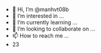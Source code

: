 - 👋 Hi, I’m @manhvt08b
- 👀 I’m interested in ...
- 🌱 I’m currently learning ...
- 💞️ I’m looking to collaborate on ...
- 📫 How to reach me ...
- 23
<!---
manhvt08b/manhvt08b is a ✨ special ✨ repository because its `README.md` (this file) appears on your GitHub profile.
You can click the Preview link to take a look at your changes.
--->
